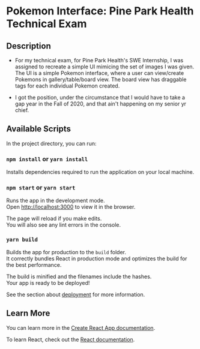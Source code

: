 # Pokemon Interface: Pine Park Health Technical Exam

## Description

-   For my technical exam, for Pine Park Health's SWE Internship, I was assigned to recreate a simple UI mimicing the set of images I was given. The UI is a simple Pokemon interface, where a user can view/create Pokemons in gallery/table/board view. The board view has draggable tags for each individual Pokemon created.

-   I got the position, under the circumstance that I would have to take a gap year in the Fall of 2020, and that ain't happening on my senior yr chief.

## Available Scripts

In the project directory, you can run:

### `npm install` or `yarn install`

Installs dependencies required to run the application on your local machine.

### `npm start` or `yarn start`

Runs the app in the development mode.<br />
Open [http://localhost:3000](http://localhost:3000) to view it in the browser.

The page will reload if you make edits.<br />
You will also see any lint errors in the console.

### `yarn build`

Builds the app for production to the `build` folder.<br />
It correctly bundles React in production mode and optimizes the build for the best performance.

The build is minified and the filenames include the hashes.<br />
Your app is ready to be deployed!

See the section about [deployment](https://facebook.github.io/create-react-app/docs/deployment) for more information.

## Learn More

You can learn more in the [Create React App documentation](https://facebook.github.io/create-react-app/docs/getting-started).

To learn React, check out the [React documentation](https://reactjs.org/).
